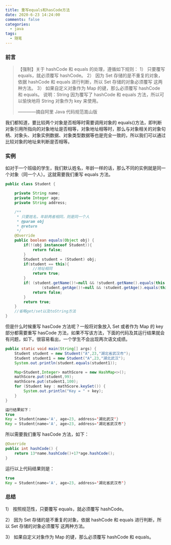 ```yaml
---
title: 重写equals和hasCode方法
date: 2020-6-23 14:24:00
comments: false
categories:
  - java
tags:
  - 随笔
---
```


### 前言

> 【强制】关于 hashCode 和 equals 的处理，遵循如下规则： 1） 只要覆写 equals，就必须覆写 hashCode。 2） 因为 Set 存储的是不重复的对象，依据 hashCode 和 equals 进行判断，所以 Set 存储的对象必须覆写 这两种方法。 3） 如果自定义对象作为 Map 的键，那么必须覆写 hashCode 和 equals。
> 说明：String 因为覆写了 hashCode 和 equals 方法，所以可以愉快地将 String 对象作为 key 来使用。
>
> ————摘自阿里 Java 代码规范嵩山版

我们都知道，要比较两个对象是否相等时需要调用对象的 equals()方法，即判断对象引用所指向的对象地址是否相等，对象地址相等时，那么与对象相关的对象句柄、对象头、对象实例数据、对象类型数据等也是完全一致的，所以我们可以通过比较对象的地址来判断是否相等。

### 实例

如对于一个班级的学生，我们默认姓名，年龄一样的话，那么不同的实例就是同一个对象（同一个人）。这就需要我们重写 equals 方法。

```java
public class Student {

    private String name;
    private Integer age;
    private String address;

    /**
     * 只要姓名，年龄两者相同，则是同一个人
     * @param obj
     * @return
     */
    @Override
    public boolean equals(Object obj) {
        if(!(obj instanceof Student)){
            return false;
        }
        Student student = (Student) obj;
        if(student == this){
            //地址相同
            return true;
        }
        if( (student.getName()!=null && !student.getName().equals(this.name)) ||
                (student.getAge()!=null && !student.getAge().equals(this.age)) ){
            return false;
        }
        return true;
    }
    //省略get/set以及toString方法
}
```

但是什么时候重写 hasCode 方法呢？一般将对象放入 Set 或者作为 Map 的 key 部分都需要重写 hasCode 方法，如果不写该方法，下面的代码及其运行结果就会有问题，如下。很容易看出，一个学生不会出现两次语文成绩。

```java
public static void main(String[] args) {
    Student student = new Student("A",23,"湖北省武汉市");
    Student student1 = new Student("A",23,"湖北武汉");
    System.out.println(student.equals(student1));

    Map<Student,Integer> mathScore = new HashMap<>();
    mathScore.put(student,99);
    mathScore.put(student1,100);
    for (Student key : mathScore.keySet()) {
        System.out.println("Key = " + key);
    }
}

运行结果如下：
true
Key = Student{name='A', age=23, address='湖北武汉'}
Key = Student{name='A', age=23, address='湖北省武汉市'}
```

所以需要我们重写 hasCode 方法，如下：

```java
@Override
public int hashCode() {
    return 13*name.hashCode()+17*age.hashCode();
}
```

运行以上代码结果则是：

```java
true
Key = Student{name='A', age=23, address='湖北省武汉市'}
```

### 总结

1） 按照规范性，只要覆写 equals，就必须覆写 hashCode。

2） 因为 Set 存储的是不重复的对象，依据 hashCode 和 equals 进行判断，所以 Set 存储的对象必须覆写 这两种方法。

3） 如果自定义对象作为 Map 的键，那么必须覆写 hashCode 和 equals。
